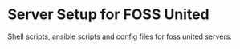 # Server Setup for FOSS United

Shell scripts, ansible scripts and config files for foss united servers.
